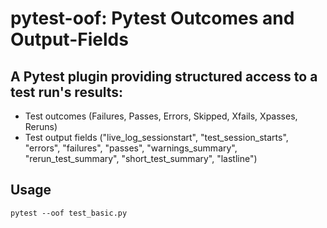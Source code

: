 # pytest-oof: Pytest Outcomes and Output-Fields

## A Pytest plugin providing structured access to a test run's results:
  - Test outcomes (Failures, Passes, Errors, Skipped, Xfails, Xpasses, Reruns)
  - Test output fields ("live_log_sessionstart", "test_session_starts", "errors", "failures", "passes", "warnings_summary", "rerun_test_summary", "short_test_summary", "lastline")

## Usage

`pytest --oof test_basic.py`

```

```
